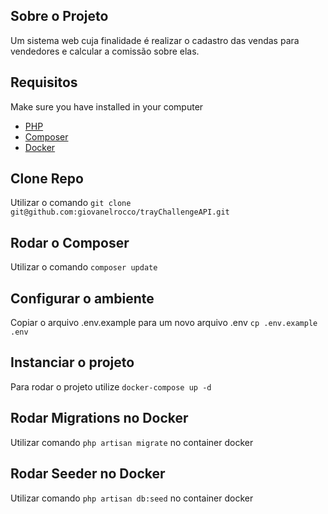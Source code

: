 ## Sobre o Projeto

Um sistema web cuja finalidade é
realizar o cadastro das vendas para vendedores e calcular a comissão sobre elas.

## Requisitos

Make sure you have installed in your computer 
- [PHP](https://www.php.net/manual/en/install.php) 
- [Composer](https://getcomposer.org/)
- [Docker](https://www.docker.com/products/docker-desktop/)


## Clone Repo

Utilizar o comando `git clone git@github.com:giovanelrocco/trayChallengeAPI.git`

## Rodar o Composer

Utilizar o comando `composer update`

## Configurar o ambiente
Copiar o arquivo .env.example para um novo arquivo .env `cp .env.example .env`

## Instanciar o projeto

Para rodar o projeto utilize `docker-compose up -d`

## Rodar Migrations no Docker

Utilizar comando `php artisan migrate` no container docker

## Rodar Seeder no Docker

Utilizar comando `php artisan db:seed` no container docker